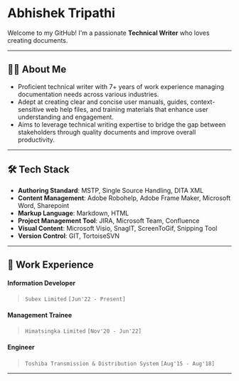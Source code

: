 # Abhishek Tripathi

Welcome to my GitHub! I'm a passionate **Technical Writer** who loves creating documents.

---

## 👨‍💻 About Me

- Proficient technical writer with 7+ years of work experience managing documentation needs across various industries.
- Adept at creating clear and concise user manuals, guides, context-sensitive web help files, and training materials that enhance user understanding and engagement.
- Aims to leverage technical writing expertise to bridge the gap between stakeholders through quality documents and improve overall productivity.

---

## 🛠️ Tech Stack
- **Authoring Standard**: MSTP, Single Source Handling, DITA XML
- **Content Management**: Adobe Robohelp, Adobe Frame Maker, Microsoft Word, Sharepoint
- **Markup Language**: Markdown, HTML 
- **Project Management Tool**: JIRA, Microsoft Team, Confluence 
- **Visual Content**: Microsoft Visio, SnagIT, ScreenToGif, Snipping Tool
- **Version Control**: GIT, TortoiseSVN

---

## 💼 Work Experience

#### Information Developer
> `Subex Limited` `[Jun'22 - Present]`
#### Management Trainee 
> `Himatsingka Limited` `[Nov'20 - Jun'22]`
#### Engineer 
> `Toshiba Transmission & Distribution System` `[Aug'15 - Aug'18]`

---
